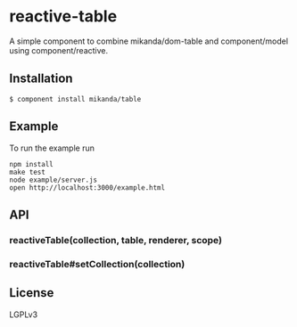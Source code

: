 # reactive-table

  A simple component to combine mikanda/dom-table and component/model using component/reactive.

## Installation

    $ component install mikanda/table

## Example
To run the example run

    npm install
    make test
    node example/server.js
    open http://localhost:3000/example.html
  

## API

### reactiveTable(collection, table, renderer, scope)

### reactiveTable#setCollection(collection)


## License

  LGPLv3

